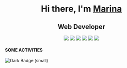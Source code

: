 <h1 align="center"> Hi there, I'm <a href="https://career.habr.com/kovalina1" target="_blank">Marina </a></h1>
<h2 align="center">Web Developer</h2>
<p align="center">
  <img src="https://img.shields.io/badge/html5-%23E34F26.svg?style=for-the-badge&logo=html5&logoColor=white">
  <img src="https://img.shields.io/badge/css3-%231572B6.svg?style=for-the-badge&logo=css3&logoColor=white">
  <img src="https://img.shields.io/badge/javascript-%23323330.svg?style=for-the-badge&logo=javascript&logoColor=%23F7DF1E">
  <img src="https://img.shields.io/badge/react-%2320232a.svg?style=for-the-badge&logo=react&logoColor=%2361DAFB">
  <img src="https://img.shields.io/badge/redux-%23593d88.svg?style=for-the-badge&logo=redux&logoColor=white">
  <img src="https://img.shields.io/badge/typescript-%23007ACC.svg?style=for-the-badge&logo=typescript&logoColor=white)">
<!--    <img src="https://img.shields.io/badge/GULP-%23CF4647.svg?style=for-the-badge&logo=gulp&logoColor=white" > -->
<!--   <img src="https://img.shields.io/badge/SASS-hotpink.svg?style=for-the-badge&logo=SASS&logoColor=white"> -->
<!--   <img src="https://img.shields.io/badge/git-%23F05033.svg?style=for-the-badge&logo=git&logoColor=white"> -->
<!--   <img src="https://img.shields.io/badge/webpack-%238DD6F9.svg?style=for-the-badge&logo=webpack&logoColor=black"> -->
</p>




<h4>SOME ACTIVITIES</h4>
<img alt="Dark Badge (small)" class="hidden dark:block" src="https://www.codewars.com/users/kovalinaM/badges/small">

<!--
**kovalinaM/kovalinaM** is a ✨ _special_ ✨ repository because its `README.md` (this file) appears on your GitHub profile.

Here are some ideas to get you started:

- 🔭 I’m currently working on ...
- 🌱 I’m currently learning ...
- 👯 I’m looking to collaborate on ...
- 🤔 I’m looking for help with ...
- 💬 Ask me about ...
- 📫 How to reach me: ...
- 😄 Pronouns: ...
- ⚡ Fun fact: ...
-->
